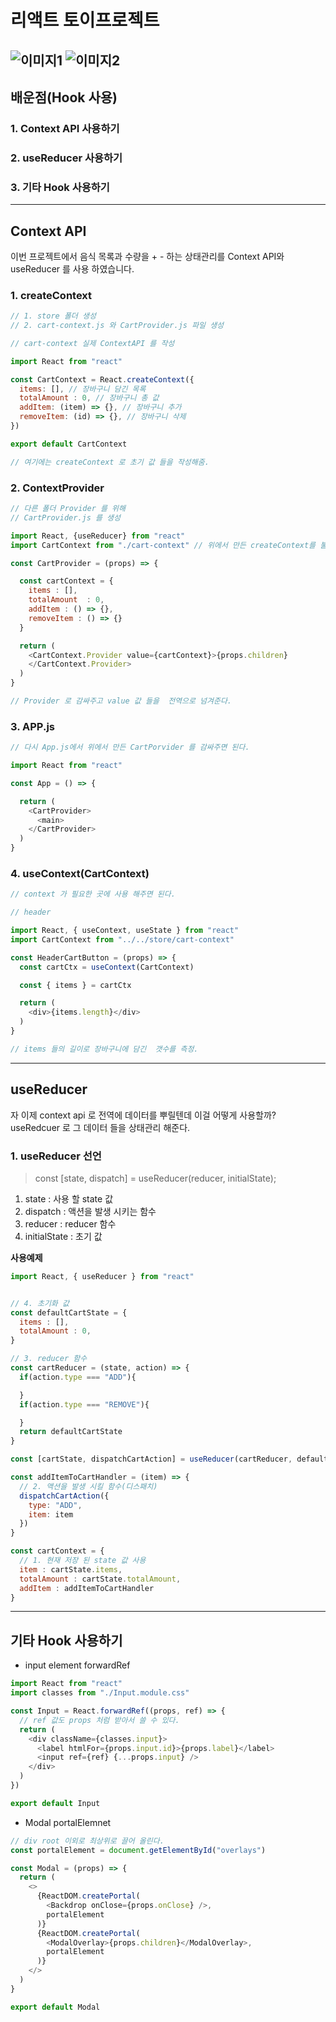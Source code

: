 # 리액트 토이프로젝트

![이미지1](./img/Home.png)
![이미지2](./img/Oreder.png)
---

## 배운점(Hook 사용)
### 1. Context API 사용하기
### 2. useReducer 사용하기 
### 3. 기타 Hook 사용하기
---

## Context API

이번 프로젝트에서 음식 목록과 수량을 + - 하는 상태관리를 Context API와 useReducer 를 사용 하였습니다.


### 1. createContext

```javascript
// 1. store 폴더 생성
// 2. cart-context.js 와 CartProvider.js 파일 생성

// cart-context 실제 ContextAPI 를 작성

import React from "react"

const CartContext = React.createContext({
  items: [], // 장바구니 담긴 목록
  totalAmount : 0, // 장바구니 총 값
  addItem: (item) => {}, // 장바구니 추가
  removeItem: (id) => {}, // 장바구니 삭제
})

export default CartContext

// 여기에는 createContext 로 초기 값 들을 작성해줌. 
```

### 2. ContextProvider
```javascript
// 다른 폴더 Provider 를 위해
// CartProvider.js 를 생성

import React, {useReducer} from "react"
import CartContext from "./cart-context" // 위에서 만든 createContext를 불러온다.

const CartProvider = (props) => {

  const cartContext = {
    items : [],
    totalAmount  : 0,
    addItem : () => {},
    removeItem : () => {}
  }

  return (
    <CartContext.Provider value={cartContext}>{props.children}
    </CartContext.Provider>
  )
}

// Provider 로 감싸주고 value 값 들을  전역으로 넘겨준다.
```

### 3. APP.js

```javascript
// 다시 App.js에서 위에서 만든 CartPorvider 를 감싸주면 된다.

import React from "react"

const App = () => {

  return (
    <CartProvider>
      <main>
    </CartProvider>
  )
}
```
### 4. useContext(CartContext)

```javascript
// context 가 필요한 곳에 사용 해주면 된다.

// header

import React, { useContext, useState } from "react"
import CartContext from "../../store/cart-context"

const HeaderCartButton = (props) => {
  const cartCtx = useContext(CartContext)

  const { items } = cartCtx

  return (
    <div>{items.length}</div>
  )
}

// items 들의 길이로 장바구니에 담긴  갯수를 측정.
```
---
## useReducer
자 이제 context api 로 전역에 데이터를 뿌릴텐데 이걸 어떻게 사용할까?
useRedcuer 로 그 데이터 들을 상태관리 해준다.

### 1. useReducer 선언

>const [state, dispatch] = useReducer(reducer, initialState);

1. state : 사용 할 state 값
2. dispatch : 액션을 발생 시키는 함수
3. reducer : reducer 함수
4. initialState : 초기 값

**사용예제**

```javascript 
import React, { useReducer } from "react"


// 4. 초기화 값
const defaultCartState = {
  items : [],
  totalAmount : 0,
}

// 3. reducer 함수
const cartReducer = (state, action) => {
  if(action.type === "ADD"){

  }
  if(action.type === "REMOVE"){

  }
  return defaultCartState
}

const [cartState, dispatchCartAction] = useReducer(cartReducer, defaultCartState)

const addItemToCartHandler = (item) => {
  // 2. 액션을 발생 시킬 함수(디스패치)
  dispatchCartAction({
    type: "ADD",
    item: item
  })
}

const cartContext = {
  // 1. 현재 저장 된 state 값 사용
  item : cartState.items,
  totalAmount : cartState.totalAmount,
  addItem : addItemToCartHandler
}
```
---
## 기타 Hook 사용하기

- input element forwardRef
```javascript
import React from "react"
import classes from "./Input.module.css"

const Input = React.forwardRef((props, ref) => {
  // ref 값도 props 처럼 받아서 쓸 수 있다.
  return (
    <div className={classes.input}>
      <label htmlFor={props.input.id}>{props.label}</label>
      <input ref={ref} {...props.input} />
    </div>
  )
})

export default Input
```
- Modal portalElemnet

```javascript
// div root 이외로 최상위로 끌어 올린다.
const portalElement = document.getElementById("overlays")

const Modal = (props) => {
  return (
    <>
      {ReactDOM.createPortal(
        <Backdrop onClose={props.onClose} />,
        portalElement
      )}
      {ReactDOM.createPortal(
        <ModalOverlay>{props.children}</ModalOverlay>,
        portalElement
      )}
    </>
  )
}

export default Modal
```